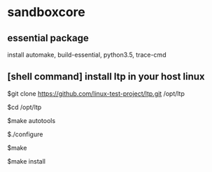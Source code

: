 # sandboxcore

## essential package
install automake, build-essential, python3.5, trace-cmd

## [shell command] install ltp in your host linux
$git clone https://github.com/linux-test-project/ltp.git /opt/ltp

$cd /opt/ltp

$make autotools

$./configure

$make

$make install
